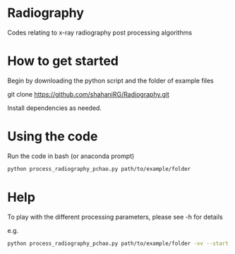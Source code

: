 # Radiography
Codes relating to x-ray radiography post processing algorithms


# How to get started
Begin by downloading the python script and the folder of example files

git clone https://github.com/shahaniRG/Radiography.git

Install dependencies as needed.

# Using the code
Run the code in bash (or anaconda prompt) 

``` bash
python process_radiography_pchao.py path/to/example/folder
```

# Help
To play with the different processing parameters, please see -h for details

e.g.
```bash
python process_radiography_pchao.py path/to/example/folder -vv --start 1000 --end 2000 --inc 5 --medfilt 2
```
